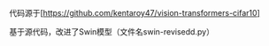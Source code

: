 代码源于[https://github.com/kentaroy47/vision-transformers-cifar10]

基于源代码，改进了Swin模型（文件名swin-revisedd.py）
